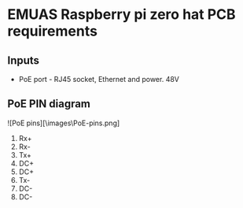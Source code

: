 # EMUAS Raspberry pi zero hat PCB requirements

## Inputs

- PoE port - RJ45 socket, Ethernet and power. 48V 


## PoE PIN diagram

![PoE pins][\images\PoE-pins.png]

1. Rx+
2. Rx-
3. Tx+
4. DC+
5. DC+
6. Tx-
7. DC-
8. DC-

